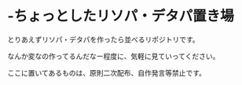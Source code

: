 # -ちょっとしたリソパ・デタパ置き場

とりあえずリソパ・デタパを作ったら並べるリポジトリです。

なんか変なの作ってるんだなー程度に、気軽に見ていってください。

ここに置いてあるものは、原則二次配布、自作発言等禁止です。
